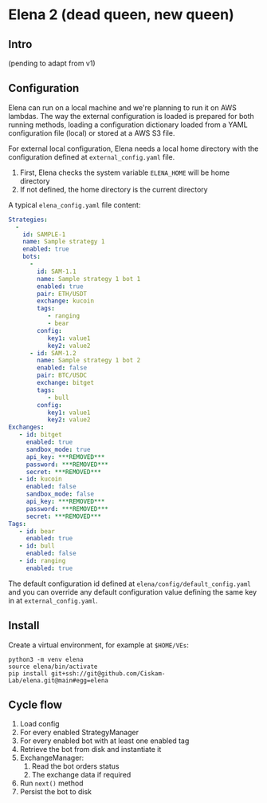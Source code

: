 # Elena 2 (dead queen, new queen)

## Intro

(pending to adapt from v1)


## Configuration

Elena can run on a local machine and we're planning to run it on AWS lambdas. The way the external configuration is loaded is prepared for both running methods, loading a configuration dictionary loaded from a YAML configuration file (local) or stored at a AWS S3 file.

For external local configuration, Elena needs a local home directory with the configuration defined at `external_config.yaml` file.
1. First, Elena checks the system variable `ELENA_HOME` will be home directory
3. If not defined, the home directory is the current directory

A typical `elena_config.yaml` file content:

```yaml
Strategies:
  -
    id: SAMPLE-1
    name: Sample strategy 1
    enabled: true
    bots:
      -
        id: SAM-1.1
        name: Sample strategy 1 bot 1
        enabled: true
        pair: ETH/USDT
        exchange: kucoin
        tags:
           - ranging
           - bear
        config:
           key1: value1
           key2: value2
      - id: SAM-1.2
        name: Sample strategy 1 bot 2
        enabled: false
        pair: BTC/USDC
        exchange: bitget
        tags:
           - bull
        config:
           key1: value1
           key2: value2
Exchanges:
   - id: bitget
     enabled: true
     sandbox_mode: true
     api_key: ***REMOVED***
     password: ***REMOVED***
     secret: ***REMOVED***
   - id: kucoin
     enabled: false
     sandbox_mode: false
     api_key: ***REMOVED***
     password: ***REMOVED***
     secret: ***REMOVED***
Tags:
   - id: bear
     enabled: true
   - id: bull
     enabled: false
   - id: ranging
     enabled: true
```

The default configuration id defined at `elena/config/default_config.yaml` and you can override any default configuration value defining the same key in at `external_config.yaml`.

## Install

Create a virtual environment, for example at `$HOME/VEs`:

```shell
python3 -m venv elena
source elena/bin/activate
pip install git+ssh://git@github.com/Ciskam-Lab/elena.git@main#egg=elena
```


## Cycle flow

1. Load config
2. For every enabled StrategyManager
3. For every enabled bot with at least one enabled tag
4. Retrieve the bot from disk and instantiate it
5. ExchangeManager:
   1. Read the bot orders status
   2. The exchange data if required
6. Run `next()` method
7. Persist the bot to disk